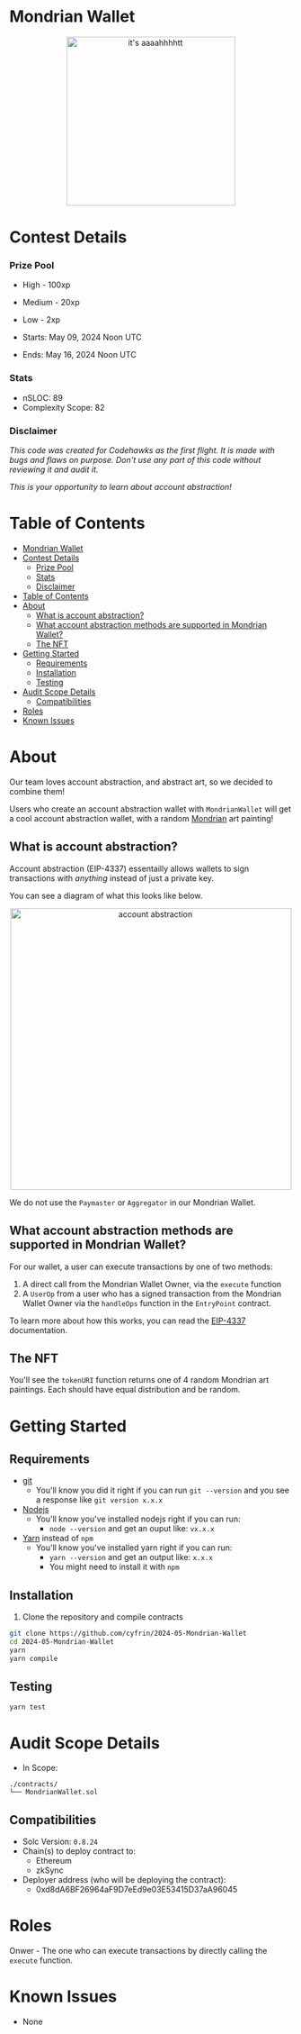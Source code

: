 # Mondrian Wallet

<p align="center">
<img src="https://res.cloudinary.com/droqoz7lg/image/upload/q_90/dpr_2.0/c_fill,g_auto,h_320,w_320/f_auto/v1/company/c799spbjvkawb0gozyna?_a=BATAUVAA0" width="300" alt="it's aaaahhhhtt">
<br/>

# Contest Details

### Prize Pool

- High - 100xp
- Medium - 20xp
- Low - 2xp

- Starts: May 09, 2024 Noon UTC
- Ends: May 16, 2024 Noon UTC

### Stats

- nSLOC: 89
- Complexity Scope: 82

### Disclaimer

_This code was created for Codehawks as the first flight. It is made with bugs and flaws on purpose._
_Don't use any part of this code without reviewing it and audit it._

_This is your opportunity to learn about account abstraction!_

# Table of Contents

- [Mondrian Wallet](#mondrian-wallet)
- [Contest Details](#contest-details)
    - [Prize Pool](#prize-pool)
    - [Stats](#stats)
    - [Disclaimer](#disclaimer)
- [Table of Contents](#table-of-contents)
- [About](#about)
  - [What is account abstraction?](#what-is-account-abstraction)
  - [What account abstraction methods are supported in Mondrian Wallet?](#what-account-abstraction-methods-are-supported-in-mondrian-wallet)
  - [The NFT](#the-nft)
- [Getting Started](#getting-started)
  - [Requirements](#requirements)
  - [Installation](#installation)
  - [Testing](#testing)
- [Audit Scope Details](#audit-scope-details)
  - [Compatibilities](#compatibilities)
- [Roles](#roles)
- [Known Issues](#known-issues)


# About

Our team loves account abstraction, and abstract art, so we decided to combine them!

Users who create an account abstraction wallet with `MondrianWallet` will get a cool account abstraction wallet, with a random [Mondrian](https://en.wikipedia.org/wiki/Piet_Mondrian) art painting!

## What is account abstraction?

Account abstraction (EIP-4337) essentailly allows wallets to sign transactions with _*anything*_ instead of just a private key. 

You can see a diagram of what this looks like below. 

<p align="center">
<img src="https://res.cloudinary.com/droqoz7lg/image/upload/v1715188935/company/rareomb6vvaq12ravllt.png" width="500" alt="account abstraction">
<br/>

We do not use the `Paymaster` or `Aggregator` in our Mondrian Wallet.


## What account abstraction methods are supported in Mondrian Wallet?

For our wallet, a user can execute transactions by one of two methods:

1. A direct call from the Mondrian Wallet Owner, via the `execute` function
2. A `UserOp` from a user who has a signed transaction from the Mondrian Wallet Owner via the `handleOps` function in the `EntryPoint` contract.

To learn more about how this works, you can read the [EIP-4337](https://eips.ethereum.org/EIPS/eip-4337) documentation.

## The NFT

You'll see the `tokenURI` function returns one of 4 random Mondrian art paintings. Each should have equal distribution and be random. 

# Getting Started 

## Requirements 

- [git](https://git-scm.com/book/en/v2/Getting-Started-Installing-Git)
  - You'll know you did it right if you can run `git --version` and you see a response like `git version x.x.x`
- [Nodejs](https://nodejs.org/en/)
  - You'll know you've installed nodejs right if you can run:
    - `node --version` and get an ouput like: `vx.x.x`
- [Yarn](https://classic.yarnpkg.com/lang/en/docs/install/) instead of `npm`
  - You'll know you've installed yarn right if you can run:
    - `yarn --version` and get an output like: `x.x.x`
    - You might need to install it with `npm`

## Installation 


1. Clone the repository and compile contracts
```bash 
git clone https://github.com/cyfrin/2024-05-Mondrian-Wallet
cd 2024-05-Mondrian-Wallet
yarn 
yarn compile
```


## Testing

```
yarn test
```

# Audit Scope Details

- In Scope:

```
./contracts/
└── MondrianWallet.sol
```

## Compatibilities

- Solc Version: `0.8.24`
- Chain(s) to deploy contract to:
  - Ethereum
  - zkSync
- Deployer address (who will be deploying the contract):
  - 0xd8dA6BF26964aF9D7eEd9e03E53415D37aA96045

# Roles

Onwer - The one who can execute transactions by directly calling the `execute` function.

# Known Issues

- None

